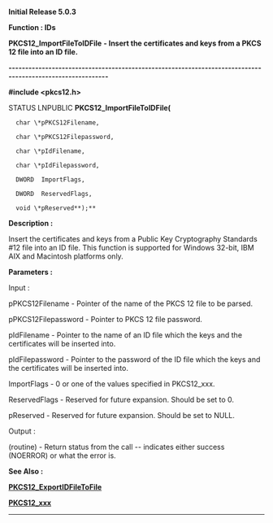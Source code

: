 




<!--
 /\* Font Definitions \*/
 @font-face
 {font-family:Helv;
 panose-1:2 11 6 4 2 2 2 3 2 4;}
@font-face
 {font-family:"Cambria Math";
 panose-1:2 4 5 3 5 4 6 3 2 4;}
 /\* Style Definitions \*/
 p.MsoNormal, li.MsoNormal, div.MsoNormal
 {margin-top:0cm;
 margin-right:0cm;
 margin-bottom:8.0pt;
 margin-left:0cm;
 line-height:107%;
 font-size:11.0pt;
 font-family:"Calibri",sans-serif;}
.MsoChpDefault
 {font-size:11.0pt;}
.MsoPapDefault
 {margin-bottom:8.0pt;
 line-height:107%;}
 /\* Page Definitions \*/
 @page WordSection1
 {size:612.0pt 792.0pt;
 margin:72.0pt 72.0pt 72.0pt 72.0pt;}
div.WordSection1
 {page:WordSection1;}
-->




**Initial Release 5.0.3**



**Function : IDs**



**PKCS12\_ImportFileToIDFile** **- Insert
the certificates and keys from a PKCS 12 file into an ID file.**


**----------------------------------------------------------------------------------------------------------**



**#include <pkcs12.h>**



STATUS
LNPUBLIC **PKCS12\_ImportFileToIDFile(**  

      char \*pPKCS12Filename,  

      char \*pPKCS12Filepassword,  

      char \*pIdFilename,  

      char \*pIdFilepassword,  

      DWORD  ImportFlags,  

      DWORD  ReservedFlags,  

      void \*pReserved**);**



**Description :**



Insert the
certificates and keys from a Public Key Cryptography Standards
#12  file into an ID file.  This function is supported for Windows 32-bit, IBM
AIX and Macintosh platforms only. 


 


**Parameters :**



Input :  

pPKCS12Filename  -  Pointer of the name of the PKCS 12 file to be parsed.  

  

pPKCS12Filepassword  -  Pointer to PKCS 12 file password.  

  

pIdFilename  -  Pointer to the name of an ID file which the keys and the
certificates will be inserted into.  

  

pIdFilepassword  -  Pointer to the password of the ID file which the keys and
the certificates will be inserted into.  

  

ImportFlags  -  0 or one of the values specified in PKCS12\_xxx.  

  

ReservedFlags  -  Reserved for future expansion.  Should be set to 0.  

  

pReserved  -  Reserved for future expansion.  Should be set to NULL.  

  




Output :  

(routine)  -  Return status from the call -- indicates either success (NOERROR)
or what the error is.  

  

  




 **See Also :**


**[PKCS12\_ExportIDFileToFile](notes:///8525872100478C66/61FD4E9848264AD28525620B006BA8BD/6333C7EBD2C037AB852568AB0053536C)**


**[PKCS12\_xxx](notes:///8525872100478C66/61FD4E9848264AD28525620B006BA8BD/CAEB39F00D3E5EB4852568AB0053536A)**



----------------------------------------------------------------------------------------------------------


 





